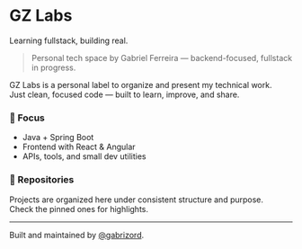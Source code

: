 # GZ Labs
Learning fullstack, building real.
> Personal tech space by Gabriel Ferreira — backend-focused, fullstack in progress.

GZ Labs is a personal label to organize and present my technical work.  
Just clean, focused code — built to learn, improve, and share.

### 🔧 Focus
- Java + Spring Boot
- Frontend with React & Angular
- APIs, tools, and small dev utilities

### 📁 Repositories
Projects are organized here under consistent structure and purpose.  
Check the pinned ones for highlights.

---

Built and maintained by [@gabrizord](https://github.com/gabrizord).

